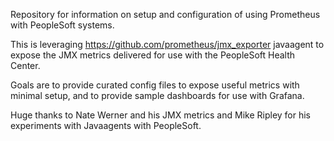 Repository for information on setup and configuration of using Prometheus with PeopleSoft systems.

This is leveraging https://github.com/prometheus/jmx_exporter javaagent to expose the JMX metrics delivered for use with the PeopleSoft Health Center.

Goals are to provide curated config files to expose useful metrics with minimal setup, and to provide sample dashboards for use with Grafana.


Huge thanks to Nate Werner and his JMX metrics and Mike Ripley for his experiments with Javaagents with PeopleSoft.